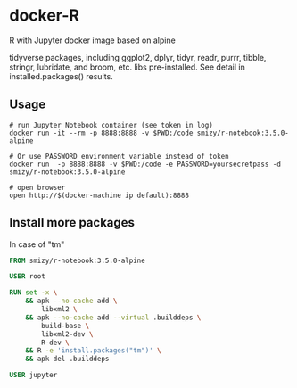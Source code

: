 # docker-R

R with Jupyter docker image based on alpine

tidyverse packages, including ggplot2, dplyr, tidyr, readr, purrr, tibble, stringr, lubridate, and broom, etc. libs pre-installed. See detail in installed.packages() results.

## Usage

```
# run Jupyter Notebook container (see token in log)
docker run -it --rm -p 8888:8888 -v $PWD:/code smizy/r-notebook:3.5.0-alpine

# Or use PASSWORD environment variable instead of token
docker run  -p 8888:8888 -v $PWD:/code -e PASSWORD=yoursecretpass -d smizy/r-notebook:3.5.0-alpine

# open browser
open http://$(docker-machine ip default):8888
```

## Install more packages

In case of "tm"

```Dockerfile
FROM smizy/r-notebook:3.5.0-alpine 

USER root

RUN set -x \
    && apk --no-cache add \
        libxml2 \
    && apk --no-cache add --virtual .builddeps \
        build-base \
        libxml2-dev \
        R-dev \
    && R -e 'install.packages("tm")' \
    && apk del .builddeps

USER jupyter
```

